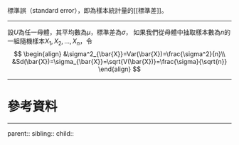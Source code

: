 標準誤（standard error），即為樣本統計量的[[標準差]]。
- - -
設$U$為任一母體，其平均數為$\mu$，標準差為$\sigma$，
如果我們從母體中抽取樣本數為$n$的一組隨機樣本$X_1,X_2,\ldots,X_n$，令
$$
\begin{align}
&\sigma^2_{\bar{X}}=Var(\bar{X})=\frac{\sigma^2}{n}\\
&Sd(\bar{X})=\sigma_{\bar{X}}=\sqrt{V(\bar{X})}=\frac{\sigma}{\sqrt{n}}
\end{align}
$$
- - -
# 參考資料

- - -
parent::
sibling::
child::
